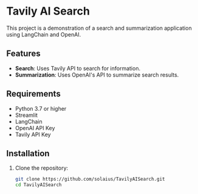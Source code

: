 # Tavily AI Search

This project is a demonstration of a search and summarization application using LangChain and OpenAI.

## Features

- **Search**: Uses Tavily API to search for information.
- **Summarization**: Uses OpenAI's API to summarize search results.

## Requirements

- Python 3.7 or higher
- Streamlit
- LangChain
- OpenAI API Key
- Tavily API Key

## Installation

1. Clone the repository:

   ```sh
   git clone https://github.com/solaius/TavilyAISearch.git
   cd TavilyAISearch
